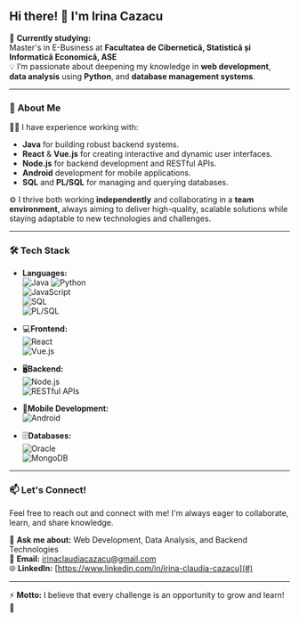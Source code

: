 ## Hi there! 👋 I'm Irina Cazacu  
📖 **Currently studying:**  
Master's in E-Business at **Facultatea de Cibernetică, Statistică și Informatică Economică, ASE**  
💡 I’m passionate about deepening my knowledge in **web development**, **data analysis** using **Python**, and **database management systems**.

---

### 🔭 **About Me**  
👩‍💻 I have experience working with:  
- **Java** for building robust backend systems.  
- **React** & **Vue.js** for creating interactive and dynamic user interfaces.  
- **Node.js** for backend development and RESTful APIs.  
- **Android** development for mobile applications.  
- **SQL** and **PL/SQL** for managing and querying databases.  

⚙️ I thrive both working **independently** and collaborating in a **team environment**, always aiming to deliver high-quality, scalable solutions while staying adaptable to new technologies and challenges.

---

### 🛠 **Tech Stack** 

- **Languages:**  
  ![Java](https://img.shields.io/badge/Java-%23ED8B00.svg?style=for-the-badge&logo=java&logoColor=white)
  ![Python](https://img.shields.io/badge/Python-%2314354C.svg?style=for-the-badge&logo=python&logoColor=white)  
  ![JavaScript](https://img.shields.io/badge/JavaScript-%23F7DF1E.svg?style=for-the-badge&logo=javascript&logoColor=black)  
  ![SQL](https://img.shields.io/badge/SQL-%234477C0.svg?style=for-the-badge&logo=postgresql&logoColor=white)  
  ![PL/SQL](https://img.shields.io/badge/PL%2FSQL-%23F80000.svg?style=for-the-badge&logo=oracle&logoColor=white)  

- 💻**Frontend:**  
  ![React](https://img.shields.io/badge/React-%2361DAFB.svg?style=for-the-badge&logo=react&logoColor=black)  
  ![Vue.js](https://img.shields.io/badge/Vue.js-%234FC08D.svg?style=for-the-badge&logo=vue.js&logoColor=white)

- 🖥️**Backend:**  
  ![Node.js](https://img.shields.io/badge/Node.js-%23339933.svg?style=for-the-badge&logo=node.js&logoColor=white)  
  ![RESTful APIs](https://img.shields.io/badge/REST-APIs-%23323330.svg?style=for-the-badge&logo=json&logoColor=white)

- 📱**Mobile Development:**  
  ![Android](https://img.shields.io/badge/Android-%233DDC84.svg?style=for-the-badge&logo=android&logoColor=white)

- 🗄️**Databases:**  
  ![Oracle](https://img.shields.io/badge/Oracle-%23F80000.svg?style=for-the-badge&logo=oracle&logoColor=white)  
  ![MongoDB](https://img.shields.io/badge/MongoDB-%2347A248.svg?style=for-the-badge&logo=mongodb&logoColor=white)  


---

### 📫 **Let's Connect!**  
Feel free to reach out and connect with me! I'm always eager to collaborate, learn, and share knowledge.

💬 **Ask me about:** Web Development, Data Analysis, and Backend Technologies  
📧 **Email:** irinaclaudiacazacu@gmail.com  
🌐 **LinkedIn:** [https://www.linkedin.com/in/irina-claudia-cazacu](#)  

---

⚡ **Motto:** I believe that every challenge is an opportunity to grow and learn! 🌟
